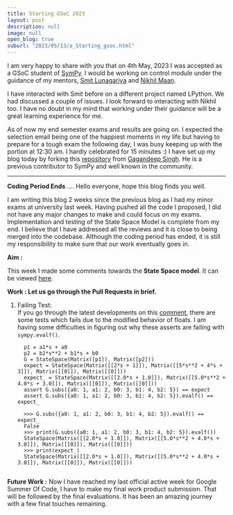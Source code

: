 ```yaml
---
title: Starting GSoC 2023
layout: post
description: null
image: null
open_blog: true
suburl: "2023/05/13/a_Starting_gsoc.html"
---
```


I am very happy to share with you that on 4th May, 2023 I was accepted as a
GSoC student of [SymPy](https://www.sympy.org/). I would be working on control module under the guidance
of my mentors, [Smit Lunagariya](https://github.com/Smit-create) and [Nikhil Maan](https://github.com/Sc0rpi0n101).

I have interacted with Smit before on a different project named LPython. We had discussed a couple of issues. I look forward to interacting with Nikhil too. I have no doubt in my mind that working under their guidance will be a great learning experience for me.

As of now my end semester exams and results are going on. I expected the selection email being one of the happiest moments in my life but having to prepare for a tough exam the following day, I was busy keeping up with the portion at 12:30 am. I hardly celebrated for 15 minutes :)
I have set up my blog today by forking this [repository](https://github.com/czgdp1807/czgdp1807.github.io) from [Gagandeep Singh](https://github.com/czgdp1807). He is a previous contributor to SymPy and well known in the community.

---
**Coding Period Ends**
.... Hello everyone, hope this blog finds you well.

I am writing this blog 2 weeks since the previous blog as I had my minor exams at university last week. Having pushed all the code I proposed, I did not have any major changes to make and could focus on my exams. Implementation and testing of the State Space Model is complete from my end. I believe that I have addressed all the reviews and it is close to being merged into the codebase. Although the coding period has ended, it is still my responsibility to make sure that our work eventually goes in. 

**Aim :**

This week I made some comments towards the **State Space model**. It can be viewed [here](https://github.com/sympy/sympy/pull/25473). 

**Work : Let us go through the Pull Requests in brief.**
1. Failing Test: \
   If you go through the latest developments on this [comment](https://github.com/sympy/sympy/pull/25473#discussion_r1326286494), there are some tests which fails due to the modified behavior of floats. I am having some difficulties in figuring out why these asserts are failing with `sympy.evalf()`.

   ```
     p1 = a1*s + a0
     p2 = b2*s**2 + b1*s + b0
     G = StateSpace(Matrix([p1]), Matrix([p2]))
     expect = StateSpace(Matrix([[2*s + 1]]), Matrix([[5*s**2 + 4*s + 3]]), Matrix([[0]]), Matrix([[0]]))
     expect_ = StateSpace(Matrix([[2.0*s + 1.0]]), Matrix([[5.0*s**2 + 4.0*s + 3.0]]), Matrix([[0]]), Matrix([[0]]))
     assert G.subs({a0: 1, a1: 2, b0: 3, b1: 4, b2: 5}) == expect
     assert G.subs({a0: 1, a1: 2, b0: 3, b1: 4, b2: 5}).evalf() == expect_
   
     >>> G.subs({a0: 1, a1: 2, b0: 3, b1: 4, b2: 5}).evalf() == expect_
     False
     >>> print(G.subs({a0: 1, a1: 2, b0: 3, b1: 4, b2: 5}).evalf())
     StateSpace(Matrix([[2.0*s + 1.0]]), Matrix([[5.0*s**2 + 4.0*s + 3.0]]), Matrix([[0]]), Matrix([[0]]))
     >>> print(expect_)
     StateSpace(Matrix([[2.0*s + 1.0]]), Matrix([[5.0*s**2 + 4.0*s + 3.0]]), Matrix([[0]]), Matrix([[0]]))
  

**Future Work :**
Now I have reached my last official active week for Google Summer Of Code, I have to make my final work product submission. That will be followed by the final evaluations. It has been an amazing journey with a few final touches remaining.
